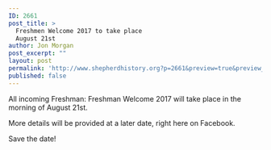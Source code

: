 ```yaml
---
ID: 2661
post_title: >
  Freshmen Welcome 2017 to take place
  August 21st
author: Jon Morgan
post_excerpt: ""
layout: post
permalink: 'http://www.shepherdhistory.org?p=2661&preview=true&preview_id=2661'
published: false
---
```

All incoming Freshman: Freshman Welcome 2017 will take place in the morning of August 21st.

More details will be provided at a later date, right here on Facebook.

Save the date!